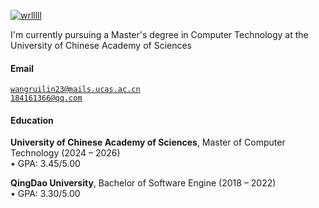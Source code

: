 [![wrlllll](https://img.shields.io/badge/XX-github-blue?logo=github)](https://github.com/wrlllll)

I'm currently pursuing a Master's degree in Computer Technology at the University of Chinese Academy of Sciences

#### Email  
<code>wangruilin23@mails.ucas.ac.cn</code>  
<code>184161366@qq.com</code>

#### Education  
**University of Chinese Academy of Sciences**, Master of Computer Technology (2024 – 2026)  
• GPA: 3.45/5.00  

**QingDao University**, Bachelor of Software Engine (2018 – 2022)  
• GPA: 3.30/5.00 

